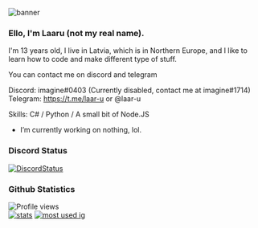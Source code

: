 ![banner](https://raw.githubusercontent.com/stop-bark/stop-bark/master/banner4.png)

### Ello, I'm Laaru (not my real name).

I'm 13 years old, I live in Latvia, which is in Northern Europe, and I like to learn how to code and make different type of stuff.  

You can contact me on discord and telegram  

Discord: imagine#0403 (Currently disabled, contact me at imagine#1714)  
Telegram: https://t.me/laar-u or @laar-u  

Skills: C# / Python / A small bit of Node.JS  

- I’m currently working on nothing, lol.

### Discord Status
[![DiscordStatus](https://discord.c99.nl/widget/theme-4/831059031262625854.png)](https://discord.c99.nl/)

### Github Statistics
![Profile views](https://gpvc.arturio.dev/stop-bark) <br> [![stats](https://github-readme-stats.vercel.app/api?username=stop-bark&show_icons=true&theme=synthwave)](https://github.com/anuraghazra/github-readme-stats) [![most used ig](https://github-readme-stats.vercel.app/api/top-langs/?username=stop-bark&layout=compact&theme=synthwave&show_icons=true&langs_count=10)]((https://github.com/anuraghazra/github-readme-stats))
